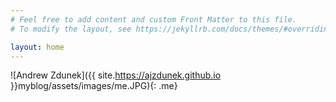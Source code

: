 ```yaml
---
# Feel free to add content and custom Front Matter to this file.
# To modify the layout, see https://jekyllrb.com/docs/themes/#overriding-theme-defaults

layout: home
---
```

![Andrew Zdunek]({{ site.https://ajzdunek.github.io }}myblog/assets/images/me.JPG){: .me}
<!-- 
![Andrew Zdunek]({{ "/assets/images/me.JPG" | absolute_url }}){: .me} -->
<!-- 
![Andrew Zdunek]({{ '/assets/tools/me.JPG' | relative_url }}){: .me} -->


